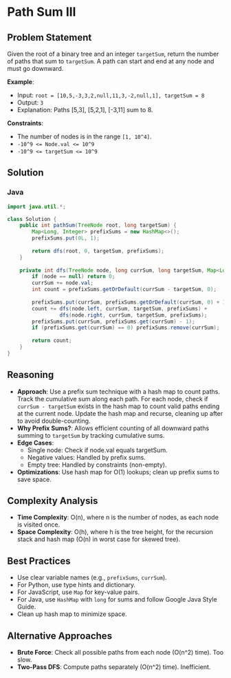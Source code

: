 # Path Sum III

## Problem Statement
Given the root of a binary tree and an integer `targetSum`, return the number of paths that sum to `targetSum`. A path can start and end at any node and must go downward.

**Example**:
- Input: `root = [10,5,-3,3,2,null,11,3,-2,null,1], targetSum = 8`
- Output: `3`
- Explanation: Paths [5,3], [5,2,1], [-3,11] sum to 8.

**Constraints**:
- The number of nodes is in the range `[1, 10^4]`.
- `-10^9 <= Node.val <= 10^9`
- `-10^9 <= targetSum <= 10^9`

## Solution

### Java
```java
import java.util.*;

class Solution {
    public int pathSum(TreeNode root, long targetSum) {
        Map<Long, Integer> prefixSums = new HashMap<>();
        prefixSums.put(0L, 1);
        
        return dfs(root, 0, targetSum, prefixSums);
    }
    
    private int dfs(TreeNode node, long currSum, long targetSum, Map<Long, Integer> prefixSums) {
        if (node == null) return 0;
        currSum += node.val;
        int count = prefixSums.getOrDefault(currSum - targetSum, 0);
        
        prefixSums.put(currSum, prefixSums.getOrDefault(currSum, 0) + 1);
        count += dfs(node.left, currSum, targetSum, prefixSums) + 
                 dfs(node.right, currSum, targetSum, prefixSums);
        prefixSums.put(currSum, prefixSums.get(currSum) - 1);
        if (prefixSums.get(currSum) == 0) prefixSums.remove(currSum);
        
        return count;
    }
}
```

## Reasoning
- **Approach**: Use a prefix sum technique with a hash map to count paths. Track the cumulative sum along each path. For each node, check if `currSum - targetSum` exists in the hash map to count valid paths ending at the current node. Update the hash map and recurse, cleaning up after to avoid double-counting.
- **Why Prefix Sums?**: Allows efficient counting of all downward paths summing to `targetSum` by tracking cumulative sums.
- **Edge Cases**:
  - Single node: Check if node.val equals targetSum.
  - Negative values: Handled by prefix sums.
  - Empty tree: Handled by constraints (non-empty).
- **Optimizations**: Use hash map for O(1) lookups; clean up prefix sums to save space.

## Complexity Analysis
- **Time Complexity**: O(n), where n is the number of nodes, as each node is visited once.
- **Space Complexity**: O(h), where h is the tree height, for the recursion stack and hash map (O(n) in worst case for skewed tree).

## Best Practices
- Use clear variable names (e.g., `prefixSums`, `currSum`).
- For Python, use type hints and dictionary.
- For JavaScript, use `Map` for key-value pairs.
- For Java, use `HashMap` with `long` for sums and follow Google Java Style Guide.
- Clean up hash map to minimize space.

## Alternative Approaches
- **Brute Force**: Check all possible paths from each node (O(n^2) time). Too slow.
- **Two-Pass DFS**: Compute paths separately (O(n^2) time). Inefficient.